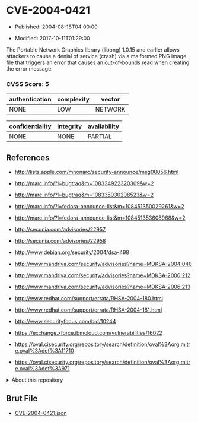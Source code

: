 # CVE-2004-0421

- Published: 2004-08-18T04:00:00

- Modified: 2017-10-11T01:29:00

The Portable Network Graphics library (libpng) 1.0.15 and earlier allows attackers to cause a denial of service (crash) via a malformed PNG image file that triggers an error that causes an out-of-bounds read when creating the error message.

### CVSS Score: **5**

| authentication | complexity | vector |
| --- | --- | --- |
| NONE | LOW | NETWORK |

| confidentiality | integrity | availability |
| --- | --- | --- |
| NONE | NONE | PARTIAL |

## References

* http://lists.apple.com/mhonarc/security-announce/msg00056.html

* http://marc.info/?l=bugtraq&m=108334922320309&w=2

* http://marc.info/?l=bugtraq&m=108335030208523&w=2

* http://marc.info/?l=fedora-announce-list&m=108451350029261&w=2

* http://marc.info/?l=fedora-announce-list&m=108451353608968&w=2

* http://secunia.com/advisories/22957

* http://secunia.com/advisories/22958

* http://www.debian.org/security/2004/dsa-498

* http://www.mandriva.com/security/advisories?name=MDKSA-2004:040

* http://www.mandriva.com/security/advisories?name=MDKSA-2006:212

* http://www.mandriva.com/security/advisories?name=MDKSA-2006:213

* http://www.redhat.com/support/errata/RHSA-2004-180.html

* http://www.redhat.com/support/errata/RHSA-2004-181.html

* http://www.securityfocus.com/bid/10244

* https://exchange.xforce.ibmcloud.com/vulnerabilities/16022

* https://oval.cisecurity.org/repository/search/definition/oval%3Aorg.mitre.oval%3Adef%3A11710

* https://oval.cisecurity.org/repository/search/definition/oval%3Aorg.mitre.oval%3Adef%3A971

<details>
<summary>About this repository</summary> 

  This repository is part of the project [Live Hack CVE](https://github.com/Live-Hack-CVE). Main website can be found [www.live-hack.org](https://www.live-hack.org) 
  
  Made by [Sn0wAlice](https://github.com/Sn0wAlice) for the people that care about security and need to have a feed of the latest CVEs. Hope you enjoy it, don't forget to star the repo and follow me on [Twitter](https://twitter.com/Sn0wAlice) and [Github](https://github.com/Sn0wAlice). And that is my [personnal website](https://www.alice-snow.me/)

  - [Home Page](https://github.com/Live-Hack-CVE)
  - [Framework](https://github.com/Live-Hack-CVE/cve-framework)
  - [CVE database](https://github.com/Live-Hack-CVE/full_database)
  - [Changelog](https://github.com/Live-Hack-CVE/Changelog)
</details>

## Brut File

* [CVE-2004-0421.json](https://raw.githubusercontent.com/Live-Hack-CVE/full_database/main/cves/2004/CVE-2004-0421.json)

